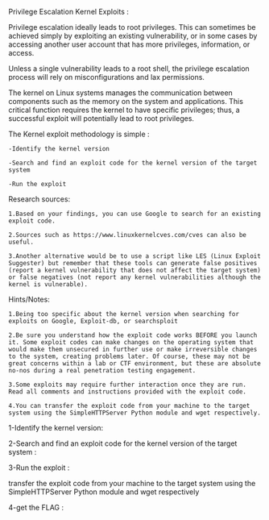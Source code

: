 Privilege Escalation Kernel Exploits :

Privilege escalation ideally leads to root privileges. This can sometimes be achieved simply by exploiting an existing vulnerability, or in some cases by accessing another user account that has more privileges, information, or access.


Unless a single vulnerability leads to a root shell, the privilege escalation process will rely on misconfigurations and lax permissions.


The kernel on Linux systems manages the communication between components such as the memory on the system and applications. This critical function requires the kernel to have specific privileges; thus, a successful exploit will potentially lead to root privileges.


The Kernel exploit methodology is simple :

	-Identify the kernel version

	-Search and find an exploit code for the kernel version of the target system

	-Run the exploit

Research sources:

	1.Based on your findings, you can use Google to search for an existing exploit code.

	2.Sources such as https://www.linuxkernelcves.com/cves can also be useful.

	3.Another alternative would be to use a script like LES (Linux Exploit Suggester) but remember that these tools can generate false positives (report a kernel vulnerability that does not affect the target system) or false negatives (not report any kernel vulnerabilities although the kernel is vulnerable).


Hints/Notes:

	1.Being too specific about the kernel version when searching for exploits on Google, Exploit-db, or searchsploit

	2.Be sure you understand how the exploit code works BEFORE you launch it. Some exploit codes can make changes on the operating system that would make them unsecured in further use or make irreversible changes to the system, creating problems later. Of course, these may not be great concerns within a lab or CTF environment, but these are absolute no-nos during a real penetration testing engagement.

	3.Some exploits may require further interaction once they are run. Read all comments and instructions provided with the exploit code.

	4.You can transfer the exploit code from your machine to the target system using the SimpleHTTPServer Python module and wget respectively.


1-Identify the kernel version: 

2-Search and find an exploit code for the kernel version of the target system :

3-Run the exploit : 
	 
transfer the exploit code from your machine to the target system using the SimpleHTTPServer Python module and wget respectively

4-get the FLAG :

